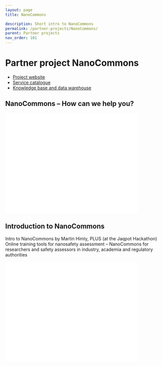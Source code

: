 ```yaml
---
layout: page
title: NanoCommons

description: Short intro to NanoCommons
permalink: /partner-projects/NanoCommons/
parent: Partner projects
nav_order: 101
---
```

#  Partner project NanoCommons
- [Project website](https://nanocommons.eu)
- [Service catalogue](https://infrastructure.nanocommons.eu/services/)
- [Knowledge base and data warehouse](https://ssl.biomax.de/nanocommons/cgi/login_bioxm_portal.cgi)

## NanoCommons – How can we help you?

<embed src="../../presentations/PresentationNanoCommons_20191105_Final.pdf" width="420" height="315" type="application/pdf">

## Introduction to NanoCommons

Intro to NanoCommons by Martin Himly, PLUS (at the Jaqpot Hackathon)
Online training tools for nanosafety assessment – NanoCommons for researchers and safety assessors in industry, academia and regulatory authorities

<iframe width="420" height="315" src="//www.youtube.com/embed/q1AKbo95VI8" frameborder="0" allowfullscreen="allowfullscreen">&nbsp;</iframe>
